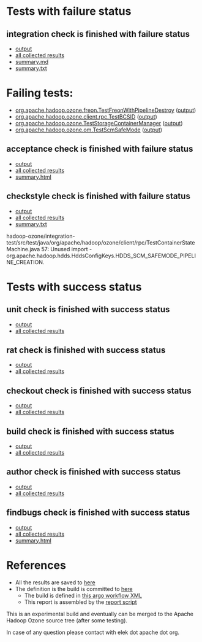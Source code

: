 # Tests with failure status

## integration check is finished with failure status

   * [output](https://raw.githubusercontent.com/elek/ozone-ci-03/master/pr/pr-hdds-2034-x6rbp/integration/output.log)
   * [all collected results](https://github.com/elek/ozone-ci-03/tree/master/pr/pr-hdds-2034-x6rbp/integration)
   * [summary.md](https://github.com/elek/ozone-ci-03/tree/master/pr/pr-hdds-2034-x6rbp/integration/summary.md)
   * [summary.txt](https://github.com/elek/ozone-ci-03/tree/master/pr/pr-hdds-2034-x6rbp/integration/summary.txt)

# Failing tests: 

 * [org.apache.hadoop.ozone.freon.TestFreonWithPipelineDestroy](hadoop-ozone/tools/org.apache.hadoop.ozone.freon.TestFreonWithPipelineDestroy.txt) ([output](hadoop-ozone/tools/org.apache.hadoop.ozone.freon.TestFreonWithPipelineDestroy-output.txt))
 * [org.apache.hadoop.ozone.client.rpc.TestBCSID](hadoop-ozone/integration-test/org.apache.hadoop.ozone.client.rpc.TestBCSID.txt) ([output](hadoop-ozone/integration-test/org.apache.hadoop.ozone.client.rpc.TestBCSID-output.txt))
 * [org.apache.hadoop.ozone.TestStorageContainerManager](hadoop-ozone/integration-test/org.apache.hadoop.ozone.TestStorageContainerManager.txt) ([output](hadoop-ozone/integration-test/org.apache.hadoop.ozone.TestStorageContainerManager-output.txt))
 * [org.apache.hadoop.ozone.om.TestScmSafeMode](hadoop-ozone/integration-test/org.apache.hadoop.ozone.om.TestScmSafeMode.txt) ([output](hadoop-ozone/integration-test/org.apache.hadoop.ozone.om.TestScmSafeMode-output.txt))

## acceptance check is finished with failure status

   * [output](https://raw.githubusercontent.com/elek/ozone-ci-03/master/pr/pr-hdds-2034-x6rbp/acceptance/output.log)
   * [all collected results](https://github.com/elek/ozone-ci-03/tree/master/pr/pr-hdds-2034-x6rbp/acceptance)
   * [summary.html](https://elek.github.io/ozone-ci-03/pr/pr-hdds-2034-x6rbp/acceptance/summary.html)


## checkstyle check is finished with failure status

   * [output](https://raw.githubusercontent.com/elek/ozone-ci-03/master/pr/pr-hdds-2034-x6rbp/checkstyle/output.log)
   * [all collected results](https://github.com/elek/ozone-ci-03/tree/master/pr/pr-hdds-2034-x6rbp/checkstyle)
   * [summary.txt](https://github.com/elek/ozone-ci-03/tree/master/pr/pr-hdds-2034-x6rbp/checkstyle/summary.txt)

hadoop-ozone/integration-test/src/test/java/org/apache/hadoop/ozone/client/rpc/TestContainerStateMachine.java
 57: Unused import - org.apache.hadoop.hdds.HddsConfigKeys.HDDS_SCM_SAFEMODE_PIPELINE_CREATION.


# Tests with success status

## unit check is finished with success status

   * [output](https://raw.githubusercontent.com/elek/ozone-ci-03/master/pr/pr-hdds-2034-x6rbp/unit/output.log)
   * [all collected results](https://github.com/elek/ozone-ci-03/tree/master/pr/pr-hdds-2034-x6rbp/unit)


## rat check is finished with success status

   * [output](https://raw.githubusercontent.com/elek/ozone-ci-03/master/pr/pr-hdds-2034-x6rbp/rat/output.log)
   * [all collected results](https://github.com/elek/ozone-ci-03/tree/master/pr/pr-hdds-2034-x6rbp/rat)


## checkout check is finished with success status

   * [output](https://raw.githubusercontent.com/elek/ozone-ci-03/master/pr/pr-hdds-2034-x6rbp/checkout/output.log)
   * [all collected results](https://github.com/elek/ozone-ci-03/tree/master/pr/pr-hdds-2034-x6rbp/checkout)


## build check is finished with success status

   * [output](https://raw.githubusercontent.com/elek/ozone-ci-03/master/pr/pr-hdds-2034-x6rbp/build/output.log)
   * [all collected results](https://github.com/elek/ozone-ci-03/tree/master/pr/pr-hdds-2034-x6rbp/build)


## author check is finished with success status

   * [output](https://raw.githubusercontent.com/elek/ozone-ci-03/master/pr/pr-hdds-2034-x6rbp/author/output.log)
   * [all collected results](https://github.com/elek/ozone-ci-03/tree/master/pr/pr-hdds-2034-x6rbp/author)


## findbugs check is finished with success status

   * [output](https://raw.githubusercontent.com/elek/ozone-ci-03/master/pr/pr-hdds-2034-x6rbp/findbugs/output.log)
   * [all collected results](https://github.com/elek/ozone-ci-03/tree/master/pr/pr-hdds-2034-x6rbp/findbugs)
   * [summary.html](https://elek.github.io/ozone-ci-03/pr/pr-hdds-2034-x6rbp/findbugs/summary.html)




# References

 * All the results are saved to [here](https://github.com/elek/ozone-ci-03/tree/master/pr/pr-hdds-2034-x6rbp/)
 * The definition is the build is committed to [here](https://github.com/elek/argo-ozone)
    * The build is defined in [this argo workflow XML](https://github.com/elek/argo-ozone/blob/master/ozone-build.yaml)
    * This report is assembled by the [report script](https://github.com/elek/argo-ozone/blob/master/scripts/report.sh)

This is an experimental build and eventually can be merged to the Apache Hadoop Ozone source tree (after some testing).

In case of any question please contact with elek dot apache dot org.
